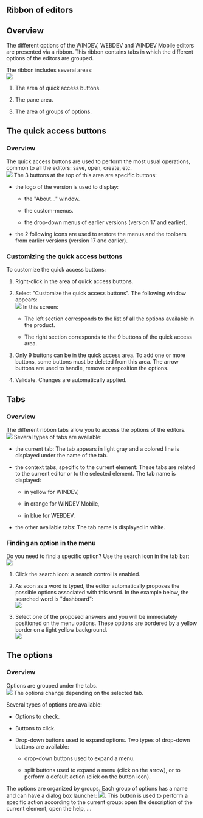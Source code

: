 


## Ribbon of editors
			



<a name="NOTE1"></a>
<a name="NOTE1_1"></a>


## Overview
<a name="overview_ELTTEXTE000154"></a>
<a name="Presentation_Ribbon"></a>
The different options of the WINDEV, WEBDEV and WINDEV Mobile editors are presented via a ribbon. This ribbon contains tabs in which the different options of the editors are grouped.

The ribbon includes several areas: <br>![](https://doc.pcsoft.fr/en-US/images/image.awp?langid=3&name=Environnement%20WD%20-%20HC%20N%B0003.gif)


1. The area of quick access buttons.

2. The pane area.

3. The area of groups of options. 




<a name="NOTE2"></a>
<a name="NOTE2_1"></a>


## The quick access buttons
<a name="the_quick_access_buttons_ELTTEXTE000178"></a>


### Overview
<a name="overview_ELTPARAGRAPHE000026"></a>

The quick access buttons are used to perform the most usual operations, common to all the editors: save, open, create, etc.<br>![](https://doc.pcsoft.fr/en-US/images/image.awp?langid=3&name=Environnement%20WD%20-%20HC%20N%B0003%201.gif)
The 3 buttons at the top of this area are specific buttons: 

- the logo of the version is used to display: 

	- the "About..." window.

	- the custom-menus.

	- the drop-down menus of earlier versions (version 17 and earlier).




- the 2 following icons are used to restore the menus and the toolbars from earlier versions (version 17 and earlier).





### Customizing the quick access buttons
<a name="customizing_the_quick_access_buttons_ELTPARAGRAPHE000040"></a>

To customize the quick access buttons: 

1. Right-click in the area of quick access buttons. 

2. Select "Customize the quick access buttons". The following window appears: <br>![](https://doc.pcsoft.fr/en-US/images/image.awp?langid=3&name=Ruban_personnaliser.gif&type=thumb)
In this screen: 

	- The left section corresponds to the list of all the options available in the product. 

	- The right section corresponds to the 9 buttons of the quick access area. 




3. Only 9 buttons can be in the quick access area. To add one or more buttons, some buttons must be deleted from this area. The arrow buttons are used to handle, remove or reposition the options. 

4. Validate. Changes are automatically applied. 




<a name="NOTE3"></a>
<a name="NOTE3_1"></a>


## Tabs
<a name="tabs_ELTTEXTE000208"></a>


### Overview
<a name="overview_ELTPARAGRAPHE000059"></a>

The different ribbon tabs allow you to access the options of the editors. <br>![](https://doc.pcsoft.fr/en-US/images/image.awp?langid=3&name=Environnement%20WD%20-%20HC%20N%B0003%202.gif)
Several types of tabs are available: 

- the current tab: The tab appears in light gray and a colored line is displayed under the name of the tab.

- the context tabs, specific to the current element: These tabs are related to the current editor or to the selected element. The tab name is displayed: 

	- in yellow for WINDEV, 

	- in orange for WINDEV Mobile, 

	- in blue for WEBDEV.




- the other available tabs: The tab name is displayed in white.





### Finding an option in the menu
<a name="finding_option_the_menu_ELTPARAGRAPHE000074"></a>

Do you need to find a specific option? Use the search icon in the tab bar: <br>![](https://doc.pcsoft.fr/en-US/images/image.awp?langid=3&name=Ruban_Recherche.gif)


1. Click the search icon: a search control is enabled. 

2. As soon as a word is typed, the editor automatically proposes the possible options associated with this word. In the example below, the searched word is "dashboard": <br>![](https://doc.pcsoft.fr/en-US/images/image.awp?langid=3&name=Ruban_recherche_option.gif)


3. Select one of the proposed answers and you will be immediately positioned on the menu options. These options are bordered by a yellow border on a light yellow background.<br>![](https://doc.pcsoft.fr/en-US/images/image.awp?langid=3&name=Ruban_selection_option.gif)





<a name="NOTE4"></a>
<a name="NOTE4_1"></a>


## The options
<a name="the_options_ELTTEXTE000238"></a>


### Overview
<a name="overview_ELTPARAGRAPHE000090"></a>

Options are grouped under the tabs.<br>![](https://doc.pcsoft.fr/en-US/images/image.awp?langid=3&name=Environnement%20WD%20-%20HC%20N%B0003%203.gif)
The options change depending on the selected tab. 

Several types of options are available: 

- Options to check.

- Buttons to click.

- Drop-down buttons used to expand options. Two types of drop-down buttons are available: 

	- drop-down buttons used to expand a menu.

	- split buttons used to expand a menu (click on the arrow), or to perform a default action (click on the button icon).







The options are organized by groups. Each group of options has a name and can have a dialog box launcher: ![](https://doc.pcsoft.fr/en-US/images/image.awp?langid=3&name=ico_regroup.gif). This button is used to perform a specific action according to the current group: open the description of the current element, open the help, ...


